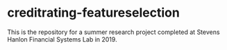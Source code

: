 # creditrating-featureselection
This is the repository for a summer research project completed at Stevens Hanlon Financial Systems Lab in 2019.
